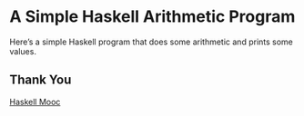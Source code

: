 # A Simple Haskell Arithmetic Program

Here’s a simple Haskell program that does some arithmetic and prints some values.

## Thank You

[Haskell Mooc](https://haskell.mooc.fi/part1)